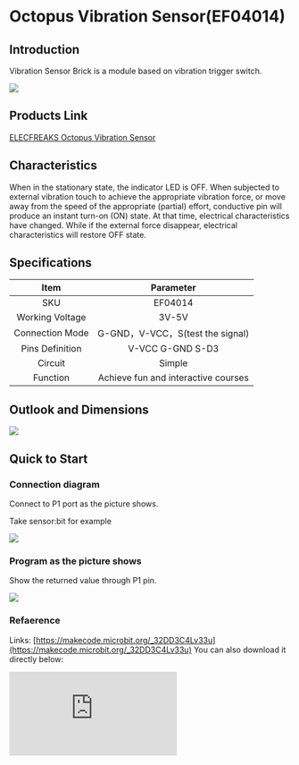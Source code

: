 ﻿# Octopus Vibration Sensor(EF04014)

## Introduction

 Vibration Sensor Brick is a module based on vibration trigger switch.

 ![](https://wiki-media-ef.oss-cn-hongkong.aliyuncs.com//images/V5LWSTa.jpg)

## Products Link

[ELECFREAKS Octopus Vibration Sensor](https://shop.elecfreaks.com/products/elecfreaks-octopus-vibration-sensor?_pos=1&_sid=e0d3be877&_ss=r)

## Characteristics

  When in the stationary state, the indicator LED is OFF. When subjected to external vibration touch to achieve the appropriate vibration force, or move away from the speed of the appropriate (partial) effort, conductive pin will produce an instant turn-on (ON) state. At that time, electrical characteristics have changed. While if the external force disappear, electrical characteristics will restore OFF state.

## Specifications


Item | Parameter
:-: | :-:
SKU|EF04014
Working Voltage|3V-5V
Connection Mode|G-GND，V-VCC，S(test the signal)
Pins Definition|V-VCC G-GND S-D3
Circuit|Simple
Function|Achieve fun and interactive courses

## Outlook and Dimensions

 ![](https://wiki-media-ef.oss-cn-hongkong.aliyuncs.com//images/vw9iSOe.png)

## Quick to Start

### Connection diagram
 Connect to P1 port as the picture shows.

Take sensor:bit for example

 ![](https://wiki-media-ef.oss-cn-hongkong.aliyuncs.com//images/MCfIhfH.png)

### Program as the picture shows
 Show the returned value through P1 pin.

 ![](https://wiki-media-ef.oss-cn-hongkong.aliyuncs.com//images/5qzwCGO.png)

### Refaerence
Links:
[https://makecode.microbit.org/_32DD3C4Lv33u](https://makecode.microbit.org/_32DD3C4Lv33u)
You can also download it directly below:


<div
    style={{
        position: 'relative',
        paddingBottom: '60%',
        overflow: 'hidden',
    }}
>
    <iframe
        src="https://makecode.microbit.org/_32DD3C4Lv33u"
        frameborder="0"
        sandbox="allow-popups allow-forms allow-scripts allow-same-origin"
        style={{
            position: 'absolute',
            width: '100%',
            height: '100%',
        }}
    />
</div>

 While vibrating, it shows 1 on the micro:bit, or it shows 0.

## Relevant Cases


## Technique Files
